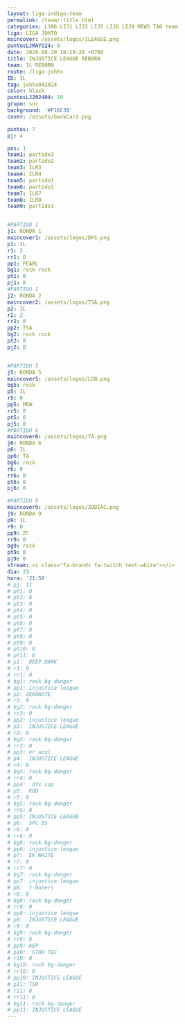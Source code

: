 ```yaml
---
layout: liga-indigo-team
permalink: /team/:title.html
categories: LJ06 LIJ1 LIJ2 LIJ5 LIJ6 LIJ9 MEW5 TA6 team
liga: LIGA JOHTO
maincover: /assets/logos/ILEAGUE.png
puntosLJMAYO24: 0
date: 2020-08-29 10:29:20 +0700
title: INJUSTICE LEAGUE REBORN
team: IL REBORN
route: /liga-johto
ID: IL
tag: johto042024
color: black
puntosLJ202404: 20
grupo: sur
background: '#F16C38'
cover: /assets/backCard.png

puntos: 7
pj: 4

pos: 1
team1: partido3
team2: partido2
team3: ILR3
team4: ILR4
team5: partido1
team6: partido1
team7: ILR7
team8: ILR8
team9: partido1


#PARTIDO 1
j1: RONDA 1
maincover1: /assets/logos/DFS.png
p1: IL 
r1: 2
rr1: 0
pp1: PEARL
bg1: rock rock
pt1: 0
pj1: 0
#PARTIDO 2
j2: RONDA 2
maincover2: /assets/logos/TSA.png
p2: IL
r2: 2
rr2: 0
pp2: TSA
bg2: rock rock
pt2: 0
pj2: 0


#PARTIDO 5
j5: RONDA 5
maincover5: /assets/logos/LGN.png
bg5: rock 
p5: IL
r5: 0
pp5: MEW
rr5: 0
pt5: 0
pj5: 0
#PARTIDO 6
maincover6: /assets/logos/TA.png
j6: RONDA 6
p6: IL
pp6: TA
bg6: rock 
r6: 0
rr6: 0
pt6: 0
pj6: 0

#PARTIDO 9
maincover9: /assets/logos/ZODIAC.png
j9: RONDA 9
p9: IL
r9: 0
pp9: ZC
rr9: 0
bg9: rock
pt9: 0
pj9: 0
stream: <i class="fa-brands fa-twitch text-white"></i>
dia: 23
hora: '21:50'
# pj: 11
# pt1: 0
# pt2: 0
# pt3: 0
# pt4: 0
# pt5: 0
# pt6: 0
# pt7: 0
# pt8: 0
# pt9: 0
# pt10: 0
# pt11: 0
# p1:  DEEP DARK
# r1: 0
# rr1: 0
# bg1: rock bg-danger
# pp1: injustice league
# p2: ZERONOTE
# r2: 0
# bg2: rock bg-danger
# rr2: 0
# pp2: injustice league
# p3:  INJUSTICE LEAGUE
# r3: 0
# bg3: rock bg-danger
# rr3: 0
# pp3: er azul
# p4:  INJUSTICE LEAGUE
# r4: 0
# bg4: rock bg-danger
# rr4: 0
# pp4:  dfs sap
# p5:  KOD
# r5: 0
# bg5: rock bg-danger
# rr5: 0
# pp5: INJUSTICE LEAGUE
# p6:  SPC ES
# r6: 0
# rr6: 0
# bg6: rock bg-danger
# pp6: injustice league
# p7:  EK WHITE
# r7: 0
# rr7: 0
# bg7: rock bg-danger
# pp7: injustice league
# p8:  t-boners
# r8: 0
# bg8: rock bg-danger
# rr8: 0
# pp8: injustice league
# p9:  INJUSTICE LEAGUE
# r9: 0
# bg9: rock bg-danger
# rr9: 0
# pp9: AEP
# p10:  STAR TEC
# r10: 0
# bg10: rock bg-danger
# rr10: 0
# pp10: INJUSTICE LEAGUE
# p11: TSR
# r11: 0
# rr11: 0
# bg11: rock bg-danger
# pp11: INJUSTICE LEAGUE
---
```



